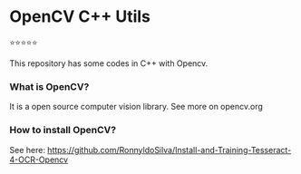 # OpenCV C++ Utils

:star::star::star::star::star:

This repository has some codes in C++ with Opencv. 

### What is OpenCV?

It is a open source computer vision library.
See more on opencv.org

### How to install OpenCV?

See here: https://github.com/RonnyldoSilva/Install-and-Training-Tesseract-4-OCR-Opencv
